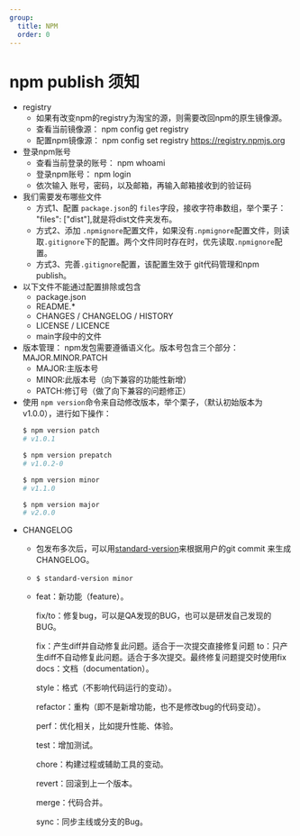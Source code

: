 ```yaml
---
group:
  title: NPM
  order: 0
---
```


# npm publish 须知
  - registry
    - 如果有改变npm的registry为淘宝的源，则需要改回npm的原生镜像源。
    - 查看当前镜像源： npm config get registry
    - 配置npm镜像源： npm config set registry https://registry.npmjs.org
  - 登录npm账号
    - 查看当前登录的账号： npm whoami
    - 登录npm账号： npm login
    - 依次输入 账号，密码，以及邮箱，再输入邮箱接收到的验证码
  - 我们需要发布哪些文件
    - 方式1、配置 `package.json`的 `files`字段，接收字符串数组，举个栗子： "files": ["dist"],就是将dist文件夹发布。
    - 方式2、添加 `.npmignore`配置文件，如果没有`.npmignore`配置文件，则读取`.gitignore`下的配置。两个文件同时存在时，优先读取`.npmignore`配置。
    - 方式3、完善`.gitignore`配置，该配置生效于 git代码管理和npm publish。
  - 以下文件不能通过配置排除或包含
    - package.json
    - README.*
    - CHANGES / CHANGELOG / HISTORY
    - LICENSE / LICENCE
    - main字段中的文件
  - 版本管理： npm发包需要遵循语义化。版本号包含三个部分： MAJOR.MINOR.PATCH
    - MAJOR:主版本号
    - MINOR:此版本号（向下兼容的功能性新增）
    - PATCH:修订号（做了向下兼容的问题修正）
  - 使用 `npm version`命令来自动修改版本，举个栗子，（默认初始版本为v1.0.0），进行如下操作：
    ```bash
    $ npm version patch
    # v1.0.1

    $ npm version prepatch
    # v1.0.2-0

    $ npm version minor
    # v1.1.0

    $ npm version major
    # v2.0.0
    ```
  - CHANGELOG
    - 包发布多次后，可以用[standard-version](https://github.com/conventional-changelog/standard-version)来根据用户的git commit 来生成CHANGELOG。
    - ```
      $ standard-version minor
      ```
    - feat：新功能（feature）。

      fix/to：修复bug，可以是QA发现的BUG，也可以是研发自己发现的BUG。

      fix：产生diff并自动修复此问题。适合于一次提交直接修复问题
      to：只产生diff不自动修复此问题。适合于多次提交。最终修复问题提交时使用fix
      docs：文档（documentation）。

      style：格式（不影响代码运行的变动）。

      refactor：重构（即不是新增功能，也不是修改bug的代码变动）。

      perf：优化相关，比如提升性能、体验。

      test：增加测试。

      chore：构建过程或辅助工具的变动。

      revert：回滚到上一个版本。

      merge：代码合并。

      sync：同步主线或分支的Bug。
